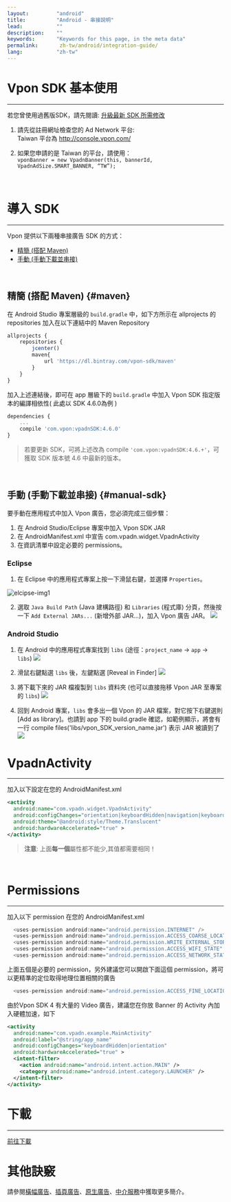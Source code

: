 ```yaml
---
layout:         "android"
title:          "Android - 串接說明"
lead:           ""
description:    ""
keywords:       "Keywords for this page, in the meta data"
permalink:       zh-tw/android/integration-guide/
lang:           "zh-tw"
---
```


# Vpon SDK 基本使用
----
若您曾使用過舊版SDK，請先閱讀: [升級最新 SDK 所需修改](../../android/latest-news/update-to-SDK4_5_1+/)

1. 請先從註冊網址檢查您的 Ad Network 平台: <br>
Taiwan 平台為 <http://console.vpon.com/> <br>

2. 如果您申請的是 Taiwan 的平台，請使用： <br>
`vponBanner = new VpadnBanner(this, bannerId, VpadnAdSize.SMART_BANNER,
“TW”);`
<br>

# 導入 SDK
----------

Vpon 提供以下兩種串接廣告 SDK 的方式：

* [精簡 (搭配 Maven)](#maven)<br>
* [手動 (手動下載並串接)](#manual-sdk)<br>
<br>

## 精簡 (搭配 Maven) {#maven}

在 Android Studio 專案層級的 `build.gradle` 中，如下方所示在 allprojects 的 repositories 加入在以下連結中的 Maven Repository

```javascript
allprojects {
    repositories {
        jcenter()
        maven{
            url 'https://dl.bintray.com/vpon-sdk/maven'
        }
    }
}
```

加入上述連結後，即可在 app 層級下的 `build.gradle` 中加入 Vpon SDK 指定版本的編譯相依性( 此處以 SDK 4.6.0為例 )

```javascript
dependencies {
    ...
    compile 'com.vpon:vpadnSDK:4.6.0'
}
```

> 若要更新 SDK，可將上述改為 compile ``'com.vpon:vpadnSDK:4.6.+'``，可獲取 SDK 版本號 4.6 中最新的版本。

<br>

## 手動 (手動下載並串接) {#manual-sdk}

要手動在應用程式中加入 Vpon 廣告，您必須完成三個步驟：

1. 在 Android Studio/Eclipse 專案中加入 Vpon SDK JAR
2. 在 AndroidManifest.xml 中宣告 com.vpadn.widget.VpadnActivity
3. 在資訊清單中設定必要的 permissions。


### Eclipse
1. 在 Eclipse 中的應用程式專案上按一下滑鼠右鍵，並選擇 `Properties`。
<img src = "{{site.imgurl}}/A-sdk330-01.png" alt="elcipse-img1" class="width-400">

2. 選取 `Java Build Path` (Java 建構路徑) 和 `Libraries` (程式庫) 分頁，然後按一下 `Add External JARs...` (新增外部 JAR...)，加入 Vpon 廣告 JAR。
![]({{site.imgurl}}/A-sdk330-02.png)

### Android Studio
1. 在 Android 中的應用程式專案找到 `libs` (途徑：`project_name` -> `app` -> `libs`)
![]({{site.imgurl}}/ProjectLibFolder.jpg)


2. 滑鼠右鍵點選 `libs` 後，左鍵點選 [Reveal in Finder]
![]({{site.imgurl}}/DropJarFileToLibFolder.jpg)


3. 將下載下來的 JAR 檔複製到 `libs` 資料夾 (也可以直接拖移 Vpon JAR 至專案的 `libs`)
![]({{site.imgurl}}/MainInterface.jpg)



4. 回到 Android 專案，`libs` 會多出一個 Vpon 的 JAR 檔案，對它按下右鍵選則 [Add as library]。也請到 app 下的 build.gradle 確認，如範例顯示，將會有一行 compile files('libs/vpon_SDK_version_name.jar') 表示 JAR 被讀到了
![]({{site.imgurl}}/ModifyBuildGradle.jpg)


# VpadnActivity
---
加入以下設定在您的 AndroidManifest.xml

```xml
<activity
  android:name="com.vpadn.widget.VpadnActivity"
  android:configChanges="orientation|keyboardHidden|navigation|keyboard|screenLayout|uiMode|screenSize|smallestScreenSize"
  android:theme="@android:style/Theme.Translucent"
  android:hardwareAccelerated="true" >
</activity>
```

> **注意**: 上面**每一個**屬性都不能少,其值都需要相同！

<br>

# Permissions
---
加入以下 permission 在您的 AndroidManifest.xml

```java
  <uses-permission android:name="android.permission.INTERNET" />
  <uses-permission android:name="android.permission.ACCESS_COARSE_LOCATION"/>
  <uses-permission android:name="android.permission.WRITE_EXTERNAL_STORAGE" />
  <uses-permission android:name="android.permission.ACCESS_WIFI_STATE" />
  <uses-permission android:name="android.permission.ACCESS_NETWORK_STATE"/>
```
上面五個是必要的 permission，另外建議您可以開啟下面這個 permission，將可以更精準的定位取得地理位置相關的廣告


```java
  <uses-permission android:name="android.permission.ACCESS_FINE_LOCATION"/>
```

由於Vpon SDK 4 有大量的 Video 廣告，建議您在你放 Banner 的 Activity 內加入硬體加速，如下


```xml
<activity
  android:name="com.vpadn.example.MainActivity"
  android:label="@string/app_name"
  android:configChanges="keyboardHidden|orientation"
  android:hardwareAccelerated="true" >
  <intent-filter>
    <action android:name="android.intent.action.MAIN" />
    <category android:name="android.intent.category.LAUNCHER" />
  </intent-filter>
</activity>
```

# 下載
---
[前往下載](../download)


# 其他訣竅
請參閱[橫幅廣告](../banner)、[插頁廣告](../Interstitial)、[原生廣告](../native)、[中介服務](../mediation)中獲取更多簡介。
